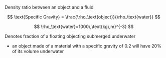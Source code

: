 Density ratio between an object and a fluid

$$
\text{Specific Gravity} = \frac{\rho_\text{object}}{\rho_\text{water}}
$$

$$
\rho_\text{water}=1000\,\text{kg\,m}^{-3}
$$

Denotes fraction of a floating objecting submerged underwater
- an object made of a material with a specific gravity of 0.2 will have 20% of its volume underwater